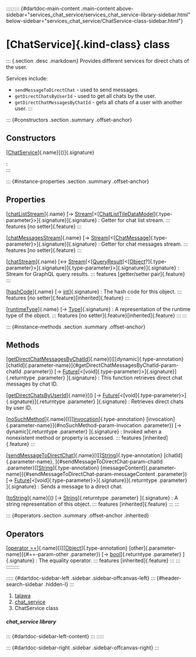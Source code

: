 ::::::::: {#dartdoc-main-content .main-content above-sidebar="services_chat_service/services_chat_service-library-sidebar.html" below-sidebar="services_chat_service/ChatService-class-sidebar.html"}
<div>

# [ChatService]{.kind-class} class

</div>

::: {.section .desc .markdown}
Provides different services for direct chats of the user.

Services include:

-   `sendMessageToDirectChat` - used to send messages.
-   `getDirectChatsByUserId` - used to get all chats by the user.
-   `getDirectChatMessagesByChatId` - gets all chats of a user with
    another user.
:::

::: {#constructors .section .summary .offset-anchor}
## Constructors

[[ChatService](../services_chat_service/ChatService/ChatService.html)]{.name}[()]{.signature}

:   
:::

::: {#instance-properties .section .summary .offset-anchor}
## Properties

[[chatListStream](../services_chat_service/ChatService/chatListStream.html)]{.name} [→ [Stream](https://api.flutter.dev/flutter/dart-core/Stream-class.html)[\<[[ChatListTileDataModel](../models_chats_chat_list_tile_data_model/ChatListTileDataModel-class.html)]{.type-parameter}\>]{.signature}]{.signature}
:   Getter for chat list stream.
    ::: features
    [no setter]{.feature}
    :::

[[chatMessagesStream](../services_chat_service/ChatService/chatMessagesStream.html)]{.name} [→ [Stream](https://api.flutter.dev/flutter/dart-core/Stream-class.html)[\<[[ChatMessage](../models_chats_chat_message/ChatMessage-class.html)]{.type-parameter}\>]{.signature}]{.signature}
:   Getter for chat messages stream.
    ::: features
    [no setter]{.feature}
    :::

[[chatStream](../services_chat_service/ChatService/chatStream.html)]{.name} [↔ [Stream](https://api.flutter.dev/flutter/dart-core/Stream-class.html)[\<[[QueryResult](https://pub.dev/documentation/graphql/5.2.0-beta.9/graphql/QueryResult-class.html)[\<[[Object](https://api.flutter.dev/flutter/dart-core/Object-class.html)?]{.type-parameter}\>]{.signature}]{.type-parameter}\>]{.signature}]{.signature}
:   Stream for GraphQL query results.
    ::: features
    [getter/setter pair]{.feature}
    :::

[[hashCode](https://api.flutter.dev/flutter/dart-core/Object/hashCode.html)]{.name} [→ [int](https://api.flutter.dev/flutter/dart-core/int-class.html)]{.signature}
:   The hash code for this object.
    ::: features
    [no setter]{.feature}[inherited]{.feature}
    :::

[[runtimeType](https://api.flutter.dev/flutter/dart-core/Object/runtimeType.html)]{.name} [→ [Type](https://api.flutter.dev/flutter/dart-core/Type-class.html)]{.signature}
:   A representation of the runtime type of the object.
    ::: features
    [no setter]{.feature}[inherited]{.feature}
    :::
:::

::: {#instance-methods .section .summary .offset-anchor}
## Methods

[[getDirectChatMessagesByChatId](../services_chat_service/ChatService/getDirectChatMessagesByChatId.html)]{.name}[([[dynamic]{.type-annotation} [chatId]{.parameter-name}]{#getDirectChatMessagesByChatId-param-chatId .parameter}) [→ [Future](https://api.flutter.dev/flutter/dart-core/Future-class.html)[\<[void]{.type-parameter}\>]{.signature}]{.returntype .parameter} ]{.signature}
:   This function retrieves direct chat messages by chat ID.

[[getDirectChatsByUserId](../services_chat_service/ChatService/getDirectChatsByUserId.html)]{.name}[() [→ [Future](https://api.flutter.dev/flutter/dart-core/Future-class.html)[\<[void]{.type-parameter}\>]{.signature}]{.returntype .parameter} ]{.signature}
:   Retrieves direct chats by user ID.

[[noSuchMethod](https://api.flutter.dev/flutter/dart-core/Object/noSuchMethod.html)]{.name}[([[[Invocation](https://api.flutter.dev/flutter/dart-core/Invocation-class.html)]{.type-annotation} [invocation]{.parameter-name}]{#noSuchMethod-param-invocation .parameter}) [→ dynamic]{.returntype .parameter} ]{.signature}
:   Invoked when a nonexistent method or property is accessed.
    ::: features
    [inherited]{.feature}
    :::

[[sendMessageToDirectChat](../services_chat_service/ChatService/sendMessageToDirectChat.html)]{.name}[([[[String](https://api.flutter.dev/flutter/dart-core/String-class.html)]{.type-annotation} [chatId]{.parameter-name}, ]{#sendMessageToDirectChat-param-chatId .parameter}[[[String](https://api.flutter.dev/flutter/dart-core/String-class.html)]{.type-annotation} [messageContent]{.parameter-name}]{#sendMessageToDirectChat-param-messageContent .parameter}) [→ [Future](https://api.flutter.dev/flutter/dart-core/Future-class.html)[\<[void]{.type-parameter}\>]{.signature}]{.returntype .parameter} ]{.signature}
:   Sends a message to a direct chat.

[[toString](https://api.flutter.dev/flutter/dart-core/Object/toString.html)]{.name}[() [→ [String](https://api.flutter.dev/flutter/dart-core/String-class.html)]{.returntype .parameter} ]{.signature}
:   A string representation of this object.
    ::: features
    [inherited]{.feature}
    :::
:::

::: {#operators .section .summary .offset-anchor .inherited}
## Operators

[[operator ==](https://api.flutter.dev/flutter/dart-core/Object/operator_equals.html)]{.name}[([[[Object](https://api.flutter.dev/flutter/dart-core/Object-class.html)]{.type-annotation} [other]{.parameter-name}]{#==-param-other .parameter}) [→ [bool](https://api.flutter.dev/flutter/dart-core/bool-class.html)]{.returntype .parameter} ]{.signature}
:   The equality operator.
    ::: features
    [inherited]{.feature}
    :::
:::
:::::::::

::::: {#dartdoc-sidebar-left .sidebar .sidebar-offcanvas-left}
::: {#header-search-sidebar .hidden-l}
:::

1.  [talawa](../index.html)
2.  [chat_service](../services_chat_service/)
3.  ChatService class

##### chat_service library

::: {#dartdoc-sidebar-left-content}
:::
:::::

::: {#dartdoc-sidebar-right .sidebar .sidebar-offcanvas-right}
:::
